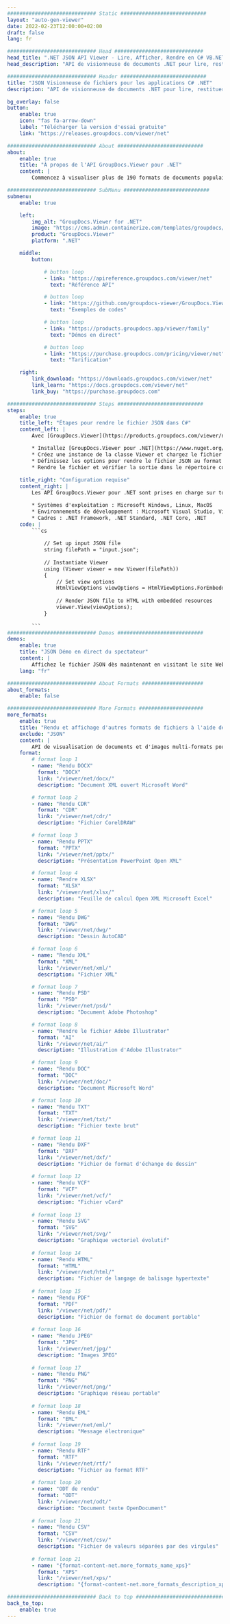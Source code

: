 ```yaml
---
############################# Static ############################
layout: "auto-gen-viewer"
date: 2022-02-23T12:00:00+02:00
draft: false
lang: fr

############################# Head #############################
head_title: ".NET JSON API Viewer - Lire, Afficher, Rendre en C# VB.NET"
head_description: "API de visionneuse de documents .NET pour lire, restituer et afficher JSON dans tout type d'applications C#, ASP.NET, VB.NET et .NET Core."

############################# Header ############################
title: "JSON Visionneuse de fichiers pour les applications C# .NET" 
description: "API de visionneuse de documents .NET pour lire, restituer et afficher le fichier JSON dans tout type d'applications C #, ASP.NET, VB.NET et .NET Core. Affichez les fichiers rendus avec une mise en forme et une mise en page authentiques au format HTML5, PDF ou sous forme d'image en utilisant quelques lignes de code." 

bg_overlay: false
button:
    enable: true
    icon: "fas fa-arrow-down"
    label: "Télécharger la version d'essai gratuite"
    link: "https://releases.groupdocs.com/viewer/net"

############################# About ############################
about:
    enable: true
    title: "À propos de l'API GroupDocs.Viewer pour .NET" 
    content: |
        Commencez à visualiser plus de 190 formats de documents populaires dans vos applications .NET à l'aide de GroupDocs.Viewer pour les API .NET en ajoutant quelques lignes de code. Les développeurs peuvent facilement afficher PDF, traitement de texte, feuille de calcul Excel, présentation, Visio, projet, Outlook et de nombreux autres formats de documents populaires en modes HTML5, image ou PDF. Le rendu du document est rapide, identique au fichier source d'origine et ne nécessite pas l'installation de logiciels supplémentaires ou d'autres bibliothèques externes.

############################# SubMenu ############################
submenu:
    enable: true

    left:
        img_alt: "GroupDocs.Viewer for .NET"
        image: "https://cms.admin.containerize.com/templates/groupdocs/images/product-logos/90x90-noborder/groupdocs-viewer-net.png"
        product: "GroupDocs.Viewer"
        platform: ".NET"

    middle:
        button:

            # button loop
            - link: "https://apireference.groupdocs.com/viewer/net"
              text: "Référence API"

            # button loop
            - link: "https://github.com/groupdocs-viewer/GroupDocs.Viewer-for-.NET"
              text: "Exemples de codes"

            # button loop
            - link: "https://products.groupdocs.app/viewer/family"
              text: "Démos en direct"

            # button loop
            - link: "https://purchase.groupdocs.com/pricing/viewer/net"
              text: "Tarification"

    right:
        link_download: "https://downloads.groupdocs.com/viewer/net"
        link_learn: "https://docs.groupdocs.com/viewer/net"
        link_buy: "https://purchase.groupdocs.com"

############################# Steps ############################
steps:
    enable: true
    title_left: "Étapes pour rendre le fichier JSON dans C#" 
    content_left: |
        Avec [GroupDocs.Viewer](https://products.groupdocs.com/viewer/net/), vous pouvez rendre JSON au format HTML, JPEG, PNG ou PDF en quelques étapes.

        * Installez [GroupDocs.Viewer pour .NET](https://www.nuget.org/packages/groupdocs.viewer) à l'aide de votre gestionnaire de packages préféré. 
        * Créez une instance de la classe Viewer et chargez le fichier JSON avec le chemin complet. 
        * Définissez les options pour rendre le fichier JSON au format HTML, PNG, JPEG ou PDF. 
        * Rendre le fichier et vérifier la sortie dans le répertoire courant. 
        
    title_right: "Configuration requise" 
    content_right: |
        Les API GroupDocs.Viewer pour .NET sont prises en charge sur toutes les principales plateformes et systèmes d'exploitation. Avant d'exécuter le code ci-dessous, assurez-vous que les prérequis suivants sont installés sur votre système.

        * Systèmes d'exploitation : Microsoft Windows, Linux, MacOS 
        * Environnements de développement : Microsoft Visual Studio, Visual Studio Code, .NET CLI 
        * Cadres : .NET Framework, .NET Standard, .NET Core, .NET 
    code: |
        ```cs
                        
            // Set up input JSON file
            string filePath = "input.json";
        
            // Instantiate Viewer
            using (Viewer viewer = new Viewer(filePath))
            {
            	// Set view options 
            	HtmlViewOptions viewOptions = HtmlViewOptions.ForEmbeddedResources();
                    
            	// Render JSON file to HTML with embedded resources
            	viewer.View(viewOptions);
            }
             
        ```
############################# Demos ############################
demos:
    enable: true
    title: "JSON Démo en direct du spectateur"
    content: |
        Affichez le fichier JSON dès maintenant en visitant le site Web [GroupDocs.Viewer Online Apps](https://products.groupdocs.app/viewer/json).
    lang: "fr"

############################# About Formats ####################
about_formats:
    enable: false

############################# More Formats #####################
more_formats:
    enable: true
    title: "Rendu et affichage d'autres formats de fichiers à l'aide de C#"
    exclude: "JSON"
    content: |
        API de visualisation de documents et d'images multi-formats pour .NET. Affichez ci-dessous certains des formats de fichiers populaires sans aucune visionneuse externe.
    format: 
        # format loop 1
        - name: "Rendu DOCX"
          format: "DOCX"
          link: "/viewer/net/docx/"
          description: "Document XML ouvert Microsoft Word" 

        # format loop 2
        - name: "Rendu CDR" 
          format: "CDR"
          link: "/viewer/net/cdr/"
          description: "Fichier CorelDRAW" 

        # format loop 3
        - name: "Rendu PPTX"
          format: "PPTX"
          link: "/viewer/net/pptx/"
          description: "Présentation PowerPoint Open XML" 

        # format loop 4
        - name: "Rendre XLSX"
          format: "XLSX"
          link: "/viewer/net/xlsx/"
          description: "Feuille de calcul Open XML Microsoft Excel" 

        # format loop 5
        - name: "Rendu DWG"
          format: "DWG"
          link: "/viewer/net/dwg/"
          description: "Dessin AutoCAD"

        # format loop 6
        - name: "Rendu XML"
          format: "XML"
          link: "/viewer/net/xml/"
          description: "Fichier XML"

        # format loop 7
        - name: "Rendu PSD"
          format: "PSD"
          link: "/viewer/net/psd/"
          description: "Document Adobe Photoshop"

        # format loop 8
        - name: "Rendre le fichier Adobe Illustrator"
          format: "AI"
          link: "/viewer/net/ai/"
          description: "Illustration d'Adobe Illustrator"

        # format loop 9
        - name: "Rendu DOC"
          format: "DOC"
          link: "/viewer/net/doc/"
          description: "Document Microsoft Word" 

        # format loop 10
        - name: "Rendu TXT" 
          format: "TXT"
          link: "/viewer/net/txt/"
          description: "Fichier texte brut" 

        # format loop 11
        - name: "Rendu DXF" 
          format: "DXF"
          link: "/viewer/net/dxf/"
          description: "Fichier de format d'échange de dessin"  
          
        # format loop 12
        - name: "Rendu VCF"
          format: "VCF"
          link: "/viewer/net/vcf/"
          description: "Fichier vCard"  
              
        # format loop 13
        - name: "Rendu SVG"
          format: "SVG"
          link: "/viewer/net/svg/"
          description: "Graphique vectoriel évolutif" 
          
        # format loop 14
        - name: "Rendu HTML"
          format: "HTML"
          link: "/viewer/net/html/"
          description: "Fichier de langage de balisage hypertexte" 
          
        # format loop 15
        - name: "Rendu PDF"
          format: "PDF"
          link: "/viewer/net/pdf/"
          description: "Fichier de format de document portable"
          
        # format loop 16
        - name: "Rendu JPEG"
          format: "JPG"
          link: "/viewer/net/jpg/"
          description: "Images JPEG"
          
        # format loop 17
        - name: "Rendu PNG"
          format: "PNG"
          link: "/viewer/net/png/"
          description: "Graphique réseau portable" 
          
        # format loop 18
        - name: "Rendu EML"
          format: "EML"
          link: "/viewer/net/eml/"
          description: "Message électronique" 
          
        # format loop 19
        - name: "Rendu RTF"
          format: "RTF"
          link: "/viewer/net/rtf/"
          description: "Fichier au format RTF" 
          
        # format loop 20
        - name: "ODT de rendu"
          format: "ODT"
          link: "/viewer/net/odt/"
          description: "Document texte OpenDocument" 
          
        # format loop 21
        - name: "Rendu CSV"
          format: "CSV"
          link: "/viewer/net/csv/"
          description: "Fichier de valeurs séparées par des virgules" 
          
        # format loop 21
        - name: "{format-content-net.more_formats_name_xps}"
          format: "XPS"
          link: "/viewer/net/xps/"
          description: "{format-content-net.more_formats_description_xps}" 

############################# Back to top ###############################
back_to_top:
    enable: true
---
```

